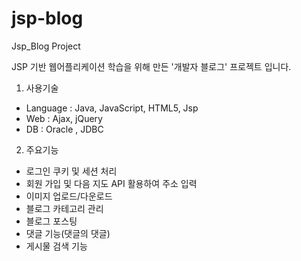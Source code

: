 # jsp-blog
Jsp_Blog Project

JSP 기반 웹어플리케이션 학습을 위해 만든 '개발자 블로그' 프로젝트 입니다.

1. 사용기술
 - Language : Java, JavaScript, HTML5, Jsp
 - Web : Ajax, jQuery
 - DB : Oracle , JDBC

2. 주요기능
 - 로그인 쿠키 및 세션 처리
 - 회원 가입 및 다음 지도 API 활용하여 주소 입력
 - 이미지 업로드/다운로드
 - 블로그 카테고리 관리
 - 블로그 포스팅 
 - 댓글 기능(댓글의 댓글)
 - 게시물 검색 기능
